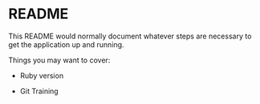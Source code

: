 # README

This README would normally document whatever steps are necessary to get the
application up and running.

Things you may want to cover:

* Ruby version

* Git Training
